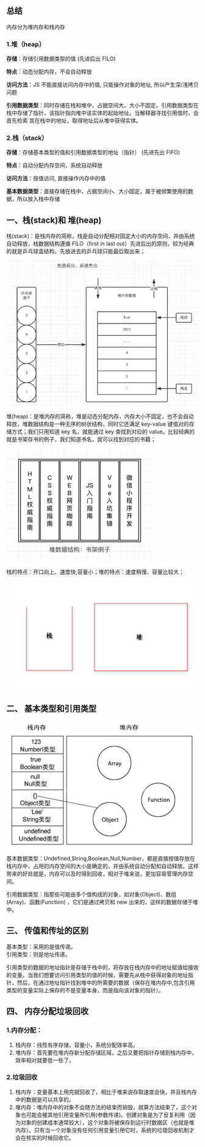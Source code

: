 ## 总结

内存分为堆内存和栈内存

### 1.堆（heap）

**存储**：存储引用数据类型的值 (先进后出 FILO)

**特点**：动态分配内存，不会自动释放

**访问方法**：JS 不能直接访问内存中的值, 只能操作对象的地址, 所以产生深/浅拷贝问题

**引用数据类型**：同时存储在栈和堆中，占据空间大、大小不固定。引用数据类型在栈中存储了指针，该指针指向堆中该实体的起始地址。当解释器寻找引用值时，会首先检索 其在栈中的地址，取得地址后从堆中获得实体。

### 2.栈（stack）

**存储**：存储基本类型的值和引用数据类型的地址（指针） (先进先出 FIFO)

**特点**：自动分配内存空间，系统自动释放

**访问方法**：按值访问, 直接操作内存中的值

**基本数据类型**：直接存储在栈中，占据空间小、大小固定，属于被频繁使用的数据，所以放入栈中存储

## 一、栈(stack)和 堆(heap)

栈(stack)：是栈内存的简称，栈是自动分配相对固定大小的内存空间，并由系统自动释放，栈数据结构遵循 FILO（first in last out）先进后出的原则，较为经典的就是乒乓球盒结构，先放进去的乒乓球只能最后取出来；

![](./assets/1739946914d2b233~tplv-t2oaga2asx-jj-mark_3024_0_0_0_q75.png)

堆(heap)：是堆内存的简称，堆是动态分配内存，内存大小不固定，也不会自动释放，堆数据结构是一种无序的树状结构，同时它还满足 key-value 键值对的存储方式；我们只用知道 key 名，就能通过 key 查找到对应的 value。比较经典的就是书架存书的例子，我们知道书名，就可以找到对应的书籍；

![](./assets/173995964a8ebad8~tplv-t2oaga2asx-jj-mark_3024_0_0_0_q75.png)

栈的特点：开口向上、速度快,容量小；堆的特点：速度稍慢、容量比较大；

![](./assets/17375f8624e6c831~tplv-t2oaga2asx-jj-mark_3024_0_0_0_q75.png)

## 二、 基本类型和引用类型

![](./assets/17379552d18f1b91~tplv-t2oaga2asx-jj-mark_3024_0_0_0_q75.png)

基本数据类型：Undefined,String,Boolean,Null,Number，都是直接按值存放在栈内存中，占用的内存空间的大小是确定的，并由系统自动分配和自动释放。这样带来的好处就是，内存可以及时得到回收，相对于堆来说，更加容易管理内存空间。

引用数据类型：指那些可能由多个值构成的对象，如对象(Object)、数组(Array)、函数(Function) ，它们是通过拷贝和 new 出来的，这样的数据存储于堆中。

## 三、 传值和传址的区别

基本类型：采用的是值传递。  
引用类型：则是地址传递。

引用类型的数据的地址指针是存储于栈中的，将存放在栈内存中的地址赋值给接收的变量。当我们想要访问引用类型的值的时候，需要先从栈中获得对象的地址指针，然后，在通过地址指针找到堆中的所需要的数据（保存在堆内存中,包含引用类型的变量实际上保存的不是变量本身，而是指向该对象的指针）。

## 四、 内存分配垃圾回收

### 1.内存分配：

1. 栈内存：线性有序存储，容量小，系统分配效率高。
2. 堆内存：首先要在堆内存新分配存储区域，之后又要把指针存储到栈内存中，效率相对就要低一些了。

### 2.垃圾回收

1. 栈内存：变量基本上用完就回收了，相比于堆来说存取速度会快，并且栈内存中的数据是可以共享的。
2. 堆内存：堆内存中的对象不会随方法的结束而销毁，就算方法结束了，这个对象也可能会被其他引用变量所引用(参数传递)。创建对象是为了反复利用（因为对象的创建成本通常较大），这个对象将被保存到运行时数据区（也就是堆内存）。只有当一个对象没有任何引用变量引用它时，系统的垃圾回收机制才会在核实的时候回收它。
